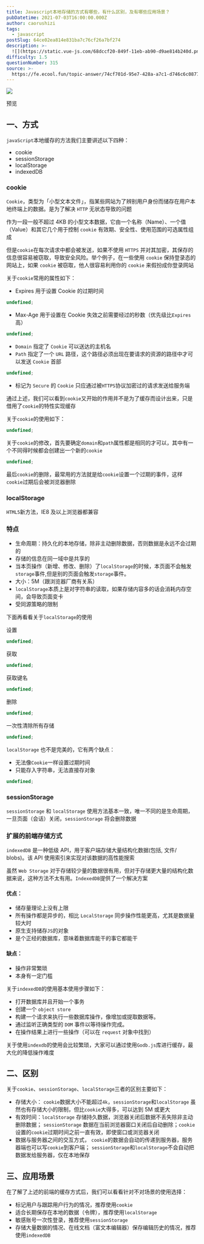 ```yaml
---
title: Javascript本地存储的方式有哪些，有什么区别，及有哪些应用场景？
pubDatetime: 2021-07-03T16:00:00.000Z
author: caorushizi
tags:
  - javascript
postSlug: 64ce02ea814e831ba7c76cf26a7bf274
description: >-
  ![](https://static.vue-js.com/68dccf20-849f-11eb-ab90-d9ae814b240d.png)预览一、方式----`javaScript`本地缓存的方法
difficulty: 1.5
questionNumber: 315
source: >-
  https://fe.ecool.fun/topic-answer/74cf701d-95e7-428a-a7c1-d746c6c0877c?orderBy=updateTime&order=desc&tagId=10
---
```


![](https://static.vue-js.com/68dccf20-849f-11eb-ab90-d9ae814b240d.png)

预览

## 一、方式

`javaScript`本地缓存的方法我们主要讲述以下四种：

- cookie
- sessionStorage
- localStorage
- indexedDB

### cookie

`Cookie`，类型为「小型文本文件」，指某些网站为了辨别用户身份而储存在用户本地终端上的数据。是为了解决 `HTTP` 无状态导致的问题

作为一段一般不超过 4KB 的小型文本数据，它由一个名称（Name）、一个值（Value）和其它几个用于控制 `cookie` 有效期、安全性、使用范围的可选属性组成

但是`cookie`在每次请求中都会被发送，如果不使用 `HTTPS` 并对其加密，其保存的信息很容易被窃取，导致安全风险。举个例子，在一些使用 `cookie` 保持登录态的网站上，如果 `cookie` 被窃取，他人很容易利用你的 `cookie` 来假扮成你登录网站

关于`cookie`常用的属性如下：

- Expires 用于设置 Cookie 的过期时间

```typescript
undefined;
```

- Max-Age 用于设置在 Cookie 失效之前需要经过的秒数（优先级比`Expires`高）

```typescript
undefined;
```

- `Domain` 指定了 `Cookie` 可以送达的主机名
- `Path` 指定了一个 `URL` 路径，这个路径必须出现在要请求的资源的路径中才可以发送 `Cookie` 首部

```typescript
undefined;
```

- 标记为 `Secure` 的 `Cookie` 只应通过被`HTTPS`协议加密过的请求发送给服务端

通过上述，我们可以看到`cookie`又开始的作用并不是为了缓存而设计出来，只是借用了`cookie`的特性实现缓存

关于`cookie`的使用如下：

```typescript
undefined;
```

关于`cookie`的修改，首先要确定`domain`和`path`属性都是相同的才可以，其中有一个不同得时候都会创建出一个新的`cookie`

```typescript
undefined;
```

最后`cookie`的删除，最常用的方法就是给`cookie`设置一个过期的事件，这样`cookie`过期后会被浏览器删除

### localStorage

`HTML5`新方法，IE8 及以上浏览器都兼容

### 特点

- 生命周期：持久化的本地存储，除非主动删除数据，否则数据是永远不会过期的
- 存储的信息在同一域中是共享的
- 当本页操作（新增、修改、删除）了`localStorage`的时候，本页面不会触发`storage`事件,但是别的页面会触发`storage`事件。
- 大小：5M（跟浏览器厂商有关系）
- `localStorage`本质上是对字符串的读取，如果存储内容多的话会消耗内存空间，会导致页面变卡
- 受同源策略的限制

下面再看看关于`localStorage`的使用

设置

```typescript
undefined;
```

获取

```typescript
undefined;
```

获取键名

```typescript
undefined;
```

删除

```typescript
undefined;
```

一次性清除所有存储

```typescript
undefined;
```

`localStorage` 也不是完美的，它有两个缺点：

- 无法像`Cookie`一样设置过期时间
- 只能存入字符串，无法直接存对象

```typescript
undefined;
```

### sessionStorage

`sessionStorage` 和 `localStorage` 使用方法基本一致，唯一不同的是生命周期，一旦页面（会话）关闭，`sessionStorage` 将会删除数据

### 扩展的前端存储方式

`indexedDB` 是一种低级 API，用于客户端存储大量结构化数据(包括, 文件/ blobs)。该 API 使用索引来实现对该数据的高性能搜索

虽然 `Web Storage` 对于存储较少量的数据很有用，但对于存储更大量的结构化数据来说，这种方法不太有用。`IndexedDB`提供了一个解决方案

#### 优点：

- 储存量理论上没有上限
- 所有操作都是异步的，相比 `LocalStorage` 同步操作性能更高，尤其是数据量较大时
- 原生支持储存`JS`的对象
- 是个正经的数据库，意味着数据库能干的事它都能干

#### 缺点：

- 操作非常繁琐
- 本身有一定门槛

关于`indexedDB`的使用基本使用步骤如下：

- 打开数据库并且开始一个事务
- 创建一个 `object store`
- 构建一个请求来执行一些数据库操作，像增加或提取数据等。
- 通过监听正确类型的 `DOM` 事件以等待操作完成。
- 在操作结果上进行一些操作（可以在 `request` 对象中找到）

关于使用`indexdb`的使用会比较繁琐，大家可以通过使用`Godb.js`库进行缓存，最大化的降低操作难度

## 二、区别

关于`cookie`、`sessionStorage`、`localStorage`三者的区别主要如下：

- 存储大小： `cookie`数据大小不能超过`4k`，`sessionStorage`和`localStorage` 虽然也有存储大小的限制，但比`cookie`大得多，可以达到 5M 或更大
- 有效时间：`localStorage` 存储持久数据，浏览器关闭后数据不丢失除非主动删除数据； `sessionStorage` 数据在当前浏览器窗口关闭后自动删除；`cookie`设置的`cookie`过期时间之前一直有效，即使窗口或浏览器关闭
- 数据与服务器之间的交互方式， `cookie`的数据会自动的传递到服务器，服务器端也可以写`cookie`到客户端； `sessionStorage`和`localStorage`不会自动把数据发给服务器，仅在本地保存

## 三、应用场景

在了解了上述的前端的缓存方式后，我们可以看看针对不对场景的使用选择：

- 标记用户与跟踪用户行为的情况，推荐使用`cookie`
- 适合长期保存在本地的数据（令牌），推荐使用`localStorage`
- 敏感账号一次性登录，推荐使用`sessionStorage`
- 存储大量数据的情况、在线文档（富文本编辑器）保存编辑历史的情况，推荐使用`indexedDB`
